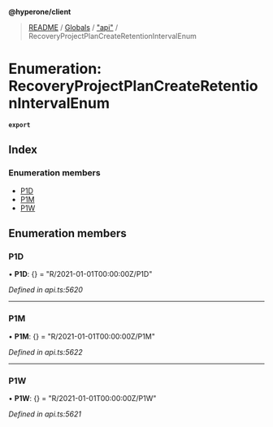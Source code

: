 **@hyperone/client**

> [README](../README.md) / [Globals](../globals.md) / ["api"](../modules/_api_.md) / RecoveryProjectPlanCreateRetentionIntervalEnum

# Enumeration: RecoveryProjectPlanCreateRetentionIntervalEnum

**`export`** 

## Index

### Enumeration members

* [P1D](_api_.recoveryprojectplancreateretentionintervalenum.md#p1d)
* [P1M](_api_.recoveryprojectplancreateretentionintervalenum.md#p1m)
* [P1W](_api_.recoveryprojectplancreateretentionintervalenum.md#p1w)

## Enumeration members

### P1D

•  **P1D**: {} = "R/2021-01-01T00:00:00Z/P1D"

*Defined in api.ts:5620*

___

### P1M

•  **P1M**: {} = "R/2021-01-01T00:00:00Z/P1M"

*Defined in api.ts:5622*

___

### P1W

•  **P1W**: {} = "R/2021-01-01T00:00:00Z/P1W"

*Defined in api.ts:5621*
